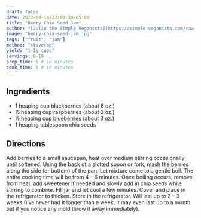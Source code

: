 ```yaml
---
draft: false
date: 2023-08-18T23:00:30-05:00
title: "Berry Chia Seed Jam"
author: "[Julie the Simple Veganista](https://simple-veganista.com/raw-banana-ice-crea/)"
image: "berry-chia-seed-jam.jpg"
tags: ["fruit", "jam"]
method: "stovetop"
yield: "1-1¼ cups"
servings: 8-10
prep_time: 5 # in minutes
cook_time: 5 # in minutes
---
```


## Ingredients

- 1 heaping cup blackberries (about 6 oz.)
- ½ heaping cup raspberries (about 3 oz.)
- ½ heaping cup blueberries (about 3 oz.)
- 1 heaping tablespoon chia seeds


## Directions

Add berries to a small saucepan, heat over medium stirring occasionally until softened. Using the back of a slotted spoon or fork, mash the berries along the side (or bottom) of the pan. Let mixture come to a gentle boil. The entire cooking time will be from 4 – 6 minutes. Once boiling occurs, remove from heat, add sweetener if needed and slowly add in chia seeds while stirring to combine. Fill jar and let cool a few minutes. Cover and place in the refrigerator to thicken. Store in the refrigerator. Will last up to 2 – 3 weeks (I’ve never had it longer than a week, it may even last up to a month, but if you notice any mold throw it away immediately).